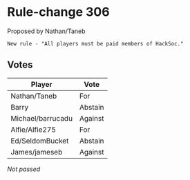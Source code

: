 # Rule-change 306

Proposed by Nathan/Taneb

```
New rule - "All players must be paid members of HackSoc."
```

## Votes

| Player            | Vote     |
|-------------------|----------|
| Nathan/Taneb      | For      |
| Barry             | Abstain  |
| Michael/barrucadu | Against  |
| Alfie/Alfie275    | For      |
| Ed/SeldomBucket   | Abstain  |
| James/jameseb     | Against  |

*Not passed*
